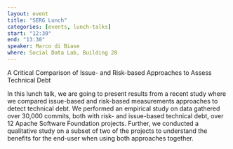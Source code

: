 ```yaml
---
layout: event
title: "SERG Lunch"
categories: [events, lunch-talks]
start: "12:30"
end: "13:30"
speaker: Marco di Biase
where: Social Data Lab, Building 28
---
```


A Critical Comparison of Issue- and Risk-based Approaches to Assess Technical Debt

In this lunch talk, we are going to present results from a recent study where we compared
issue-based and risk-based measurements approaches to detect technical debt.
We performed an empirical study on data gathered over 30,000 commits, both
with risk- and issue-based technical debt, over 12 Apache Software
Foundation projects. Further, we conducted a qualitative study on a subset of two
of the projects to understand the benefits for the end-user when using both approaches 
together.
